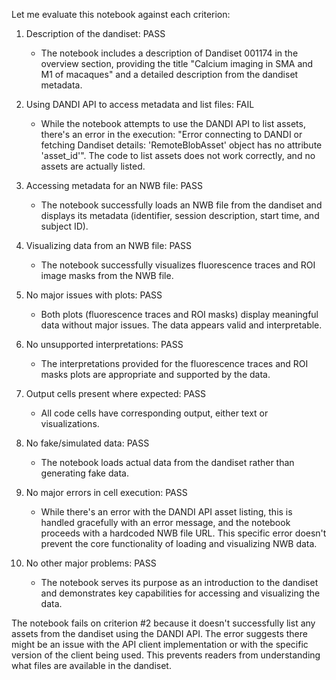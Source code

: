 Let me evaluate this notebook against each criterion:

1. Description of the dandiset: PASS
   - The notebook includes a description of Dandiset 001174 in the overview section, providing the title "Calcium imaging in SMA and M1 of macaques" and a detailed description from the dandiset metadata.

2. Using DANDI API to access metadata and list files: FAIL
   - While the notebook attempts to use the DANDI API to list assets, there's an error in the execution: "Error connecting to DANDI or fetching Dandiset details: 'RemoteBlobAsset' object has no attribute 'asset_id'". The code to list assets does not work correctly, and no assets are actually listed.

3. Accessing metadata for an NWB file: PASS
   - The notebook successfully loads an NWB file from the dandiset and displays its metadata (identifier, session description, start time, and subject ID).

4. Visualizing data from an NWB file: PASS
   - The notebook successfully visualizes fluorescence traces and ROI image masks from the NWB file.

5. No major issues with plots: PASS
   - Both plots (fluorescence traces and ROI masks) display meaningful data without major issues. The data appears valid and interpretable.

6. No unsupported interpretations: PASS
   - The interpretations provided for the fluorescence traces and ROI masks plots are appropriate and supported by the data.

7. Output cells present where expected: PASS
   - All code cells have corresponding output, either text or visualizations.

8. No fake/simulated data: PASS
   - The notebook loads actual data from the dandiset rather than generating fake data.

9. No major errors in cell execution: PASS
   - While there's an error with the DANDI API asset listing, this is handled gracefully with an error message, and the notebook proceeds with a hardcoded NWB file URL. This specific error doesn't prevent the core functionality of loading and visualizing NWB data.

10. No other major problems: PASS
    - The notebook serves its purpose as an introduction to the dandiset and demonstrates key capabilities for accessing and visualizing the data.

The notebook fails on criterion #2 because it doesn't successfully list any assets from the dandiset using the DANDI API. The error suggests there might be an issue with the API client implementation or with the specific version of the client being used. This prevents readers from understanding what files are available in the dandiset.